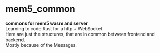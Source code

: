 # mem5_common

[comment]: # (lmake_readme version)  

**commons for mem5 wasm and server**  
Learning to code Rust for a http + WebSocket.  
Here are just the structures, that are in common between frontend and backend.  
Mostly because of the Messages.  
